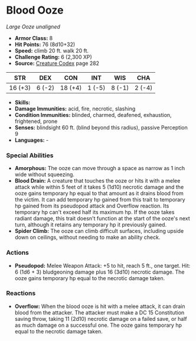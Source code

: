 # Blood Ooze

*Large* *Ooze* *unaligned*

- **Armor Class:** 8
- **Hit Points:** 76 (8d10+32)
- **Speed:** climb 20 ft. walk 20 ft.
- **Challenge Rating:** 6 (2,300 XP)
- **Source:** [Creature Codex](https://koboldpress.com/kpstore/product/creature-codex-for-5th-edition-dnd) page 282

| STR | DEX | CON | INT | WIS | CHA |
| --- | --- | --- | --- | --- | --- |
| 16 (+3) | 6 (-2) | 18 (+4) | 1 (-5) | 8 (-1) | 2 (-4) |

- **Skills:** 
- **Damage Immunities:** acid, fire, necrotic, slashing
- **Condition Immunities:** blinded, charmed, deafened, exhaustion, frightened, prone
- **Senses:** blindsight 60 ft. (blind beyond this radius), passive Perception 9
- **Languages:** -

### Special Abilities

- **Amorphous:** The ooze can move through a space as narrow as 1 inch wide without squeezing.
- **Blood Drain:** A creature that touches the ooze or hits it with a melee attack while within 5 feet of it takes 5 (1d10) necrotic damage and the ooze gains temporary hp equal to that amount as it drains blood from the victim. It can add temporary hp gained from this trait to temporary hp gained from its pseudopod attack and Overflow reaction. Its temporary hp can't exceed half its maximum hp. If the ooze takes radiant damage, this trait doesn't function at the start of the ooze's next turn, although it retains any temporary hp it previously gained.
- **Spider Climb:** The ooze can climb difficult surfaces, including upside down on ceilings, without needing to make an ability check.

### Actions

- **Pseudopod:** Melee Weapon Attack: +5 to hit, reach 5 ft., one target. Hit: 6 (1d6 + 3) bludgeoning damage plus 16 (3d10) necrotic damage. The ooze gains temporary hp equal to the necrotic damage taken.

### Reactions

- **Overflow:** When the blood ooze is hit with a melee attack, it can drain blood from the attacker. The attacker must make a DC 15 Constitution saving throw, taking 11 (2d10) necrotic damage on a failed save, or half as much damage on a successful one. The ooze gains temporary hp equal to the necrotic damage taken.


